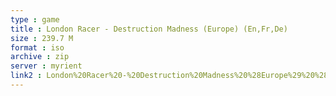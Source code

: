 ```yaml
---
type : game
title : London Racer - Destruction Madness (Europe) (En,Fr,De)
size : 239.7 M
format : iso
archive : zip
server : myrient
link2 : London%20Racer%20-%20Destruction%20Madness%20%28Europe%29%20%28En%2CFr%2CDe%29
---
```

